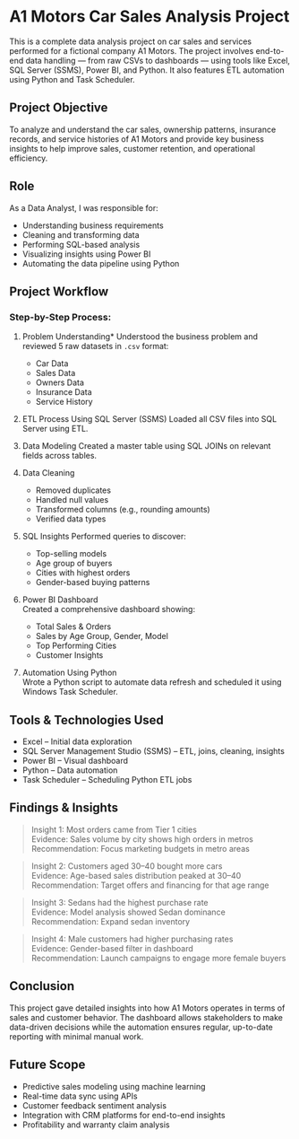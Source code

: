 # A1 Motors Car Sales Analysis Project

This is a complete data analysis project on car sales and services performed for a fictional company A1 Motors. The project involves end-to-end data handling — from raw CSVs to dashboards — using tools like Excel, SQL Server (SSMS), Power BI, and Python. It also features ETL automation using Python and Task Scheduler.

## Project Objective

To analyze and understand the car sales, ownership patterns, insurance records, and service histories of A1 Motors and provide key business insights to help improve sales, customer retention, and operational efficiency.

## Role

As a Data Analyst, I was responsible for:
- Understanding business requirements
- Cleaning and transforming data
- Performing SQL-based analysis
- Visualizing insights using Power BI
- Automating the data pipeline using Python


## Project Workflow

### Step-by-Step Process:
1. Problem Understanding* 
   Understood the business problem and reviewed 5 raw datasets in `.csv` format:  
   - Car Data  
   - Sales Data  
   - Owners Data  
   - Insurance Data  
   - Service History  

2. ETL Process Using SQL Server (SSMS) 
   Loaded all CSV files into SQL Server using ETL.  

3. Data Modeling
   Created a master table using SQL JOINs on relevant fields across tables.

4. Data Cleaning 
   - Removed duplicates  
   - Handled null values  
   - Transformed columns (e.g., rounding amounts)  
   - Verified data types

5. SQL Insights 
   Performed queries to discover:
   - Top-selling models
   - Age group of buyers
   - Cities with highest orders
   - Gender-based buying patterns

6. Power BI Dashboard  
   Created a comprehensive dashboard showing:
   - Total Sales & Orders
   - Sales by Age Group, Gender, Model
   - Top Performing Cities
   - Customer Insights

7. Automation Using Python  
   Wrote a Python script to automate data refresh and scheduled it using Windows Task Scheduler.


## Tools & Technologies Used

- Excel – Initial data exploration
- SQL Server Management Studio (SSMS) – ETL, joins, cleaning, insights
- Power BI – Visual dashboard
- Python – Data automation
- Task Scheduler – Scheduling Python ETL jobs

##  Findings & Insights

>  Insight 1: Most orders came from Tier 1 cities  
>  Evidence: Sales volume by city shows high orders in metros  
>  Recommendation: Focus marketing budgets in metro areas

>  Insight 2: Customers aged 30–40 bought more cars  
>  Evidence: Age-based sales distribution peaked at 30–40  
>  Recommendation: Target offers and financing for that age range

>  Insight 3: Sedans had the highest purchase rate  
>  Evidence: Model analysis showed Sedan dominance  
>  Recommendation: Expand sedan inventory

>  Insight 4: Male customers had higher purchasing rates  
>  Evidence: Gender-based filter in dashboard  
>  Recommendation: Launch campaigns to engage more female buyers

## Conclusion

This project gave detailed insights into how A1 Motors operates in terms of sales and customer behavior. The dashboard allows stakeholders to make data-driven decisions while the automation ensures regular, up-to-date reporting with minimal manual work.

## Future Scope

- Predictive sales modeling using machine learning
- Real-time data sync using APIs
- Customer feedback sentiment analysis
- Integration with CRM platforms for end-to-end insights
- Profitability and warranty claim analysis





